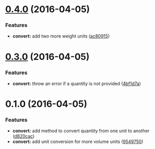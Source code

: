 <a name="0.4.0"></a>
# [0.4.0](https://github.com/chriscasola/unit-ops/compare/0.3.0...0.4.0) (2016-04-05)


### Features

* **convert:** add two more weight units ([ac80915](https://github.com/chriscasola/unit-ops/commit/ac80915))



<a name="0.3.0"></a>
# [0.3.0](https://github.com/chriscasola/unit-ops/compare/0.2.0...0.3.0) (2016-04-05)


### Features

* **convert:** throw an error if a quantity is not provided ([4bf1d7a](https://github.com/chriscasola/unit-ops/commit/4bf1d7a))



<a name="0.1.0"></a>
# 0.1.0 (2016-04-05)


### Features

* **convert:** add method to convert quantity from one unit to another ([d820cac](https://github.com/chriscasola/unit-ops/commit/d820cac))
* **convert:** add unit conversion for more volume units ([9549750](https://github.com/chriscasola/unit-ops/commit/9549750))
